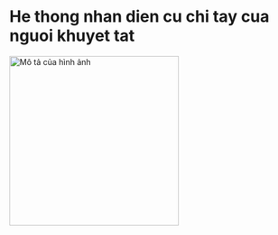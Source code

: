 # He thong nhan dien cu chi tay cua nguoi khuyet tat
<img src="![LogoAIoTLab](https://github.com/user-attachments/assets/381867bf-44e9-4690-8dbf-319879666882)
" alt="Mô tả của hình ảnh" width="300"/>
